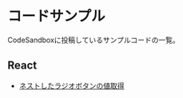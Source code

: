 # コードサンプル

CodeSandboxに投稿しているサンプルコードの一覧。

## React

- [ネストしたラジオボタンの値取得](https://codesandbox.io/s/nestradioinput-30e8lj?file=/src/Sample.tsx)
